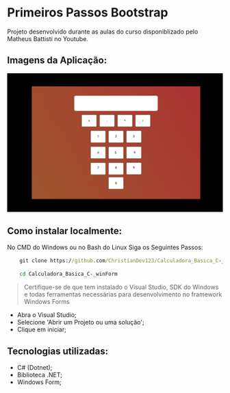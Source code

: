 # Primeiros Passos Bootstrap

Projeto desenvolvido durante as aulas do curso disponiblizado pelo Matheus Battisti no Youtube.


## Imagens da Aplicação:

![Imagens da Aplicação](https://github.com/ChristianDev123/Calculadora_Basica_C-_winForm/blob/main/Prototipa%C3%A7%C3%A3o%20Projeto/prot%C3%B3tipo%20calculadora%20execut%C3%A1vel.PNG)

## Como instalar localmente:

No CMD do Windows ou no Bash do Linux Siga os Seguintes Passos:

```cmd
    git clone https://github.com/ChristianDev123/Calculadora_Basica_C-_winForm.git
```
```cmd
    cd Calculadora_Basica_C-_winForm
```

> Certifique-se de que tem instalado o Visual Studio, SDK do Windows e todas ferramentas necessárias para desenvolvimento no framework Windows Forms

- Abra o Visual Studio;
- Selecione 'Abrir um Projeto ou uma solução';
- Clique em iniciar;

## Tecnologias utilizadas:

- C# (Dotnet);
- Biblioteca .NET;
- Windows Form; 
